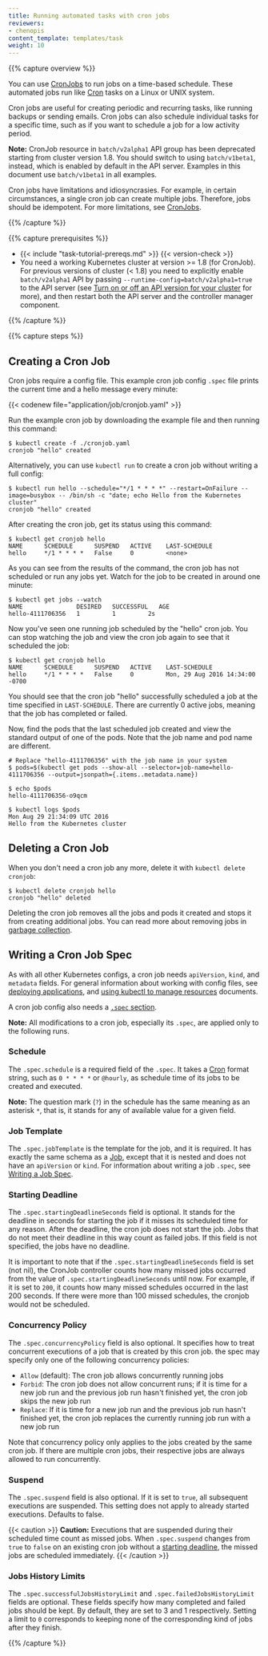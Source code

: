 ```yaml
---
title: Running automated tasks with cron jobs
reviewers:
- chenopis
content_template: templates/task
weight: 10
---
```


{{% capture overview %}}

You can use [CronJobs](/docs/concepts/workloads/controllers/cron-jobs) to run jobs on a time-based schedule.
These automated jobs run like [Cron](https://en.wikipedia.org/wiki/Cron) tasks on a Linux or UNIX system.

Cron jobs are useful for creating periodic and recurring tasks, like running backups or sending emails.
Cron jobs can also schedule individual tasks for a specific time, such as if you want to schedule a job for a low activity period.

**Note:** CronJob resource in `batch/v2alpha1` API group has been deprecated starting from cluster version 1.8.
You should switch to using `batch/v1beta1`, instead, which is enabled by default in the API server.
Examples in this document use `batch/v1beta1` in all examples.

Cron jobs have limitations and idiosyncrasies.
For example, in certain circumstances, a single cron job can create multiple jobs.
Therefore, jobs should be idempotent.
For more limitations, see [CronJobs](/docs/concepts/workloads/controllers/cron-jobs).

{{% /capture %}}

{{% capture prerequisites %}}

* {{< include "task-tutorial-prereqs.md" >}} {{< version-check >}}
* You need a working Kubernetes cluster at version >= 1.8 (for CronJob). For previous versions of cluster (< 1.8)
you need to explicitly enable `batch/v2alpha1` API by passing `--runtime-config=batch/v2alpha1=true` to
the API server (see [Turn on or off an API version for your cluster](/docs/admin/cluster-management/#turn-on-or-off-an-api-version-for-your-cluster)
for more), and then restart both the API server and the controller manager
component.

{{% /capture %}}

{{% capture steps %}}

## Creating a Cron Job

Cron jobs require a config file.
This example cron job config `.spec` file prints the current time and a hello message every minute:

{{< codenew file="application/job/cronjob.yaml" >}}

Run the example cron job by downloading the example file and then running this command:

```shell
$ kubectl create -f ./cronjob.yaml
cronjob "hello" created
```

Alternatively, you can use `kubectl run` to create a cron job without writing a full config:

```shell
$ kubectl run hello --schedule="*/1 * * * *" --restart=OnFailure --image=busybox -- /bin/sh -c "date; echo Hello from the Kubernetes cluster"
cronjob "hello" created
```

After creating the cron job, get its status using this command:

```shell
$ kubectl get cronjob hello
NAME      SCHEDULE      SUSPEND   ACTIVE    LAST-SCHEDULE
hello     */1 * * * *   False     0         <none>
```

As you can see from the results of the command, the cron job has not scheduled or run any jobs yet.
Watch for the job to be created in around one minute:

```shell
$ kubectl get jobs --watch
NAME               DESIRED   SUCCESSFUL   AGE
hello-4111706356   1         1         2s
```

Now you've seen one running job scheduled by the "hello" cron job.
You can stop watching the job and view the cron job again to see that it scheduled the job:

```shell
$ kubectl get cronjob hello
NAME      SCHEDULE      SUSPEND   ACTIVE    LAST-SCHEDULE
hello     */1 * * * *   False     0         Mon, 29 Aug 2016 14:34:00 -0700
```

You should see that the cron job "hello" successfully scheduled a job at the time specified in `LAST-SCHEDULE`.
There are currently 0 active jobs, meaning that the job has completed or failed.

Now, find the pods that the last scheduled job created and view the standard output of one of the pods.
Note that the job name and pod name are different.

```shell
# Replace "hello-4111706356" with the job name in your system
$ pods=$(kubectl get pods --show-all --selector=job-name=hello-4111706356 --output=jsonpath={.items..metadata.name})

$ echo $pods
hello-4111706356-o9qcm

$ kubectl logs $pods
Mon Aug 29 21:34:09 UTC 2016
Hello from the Kubernetes cluster
```

## Deleting a Cron Job

When you don't need a cron job any more, delete it with `kubectl delete cronjob`:

```shell
$ kubectl delete cronjob hello
cronjob "hello" deleted
```

Deleting the cron job removes all the jobs and pods it created and stops it from creating additional jobs.
You can read more about removing jobs in [garbage collection](/docs/concepts/workloads/controllers/garbage-collection/).

## Writing a Cron Job Spec

As with all other Kubernetes configs, a cron job needs `apiVersion`, `kind`, and `metadata` fields. For general
information about working with config files, see [deploying applications](/docs/user-guide/deploying-applications),
and [using kubectl to manage resources](/docs/user-guide/working-with-resources) documents.

A cron job config also needs a [`.spec` section](https://git.k8s.io/community/contributors/devel/api-conventions.md#spec-and-status).

**Note:** All modifications to a cron job, especially its `.spec`, are applied only to the following runs.

### Schedule

The `.spec.schedule` is a required field of the `.spec`.
It takes a [Cron](https://en.wikipedia.org/wiki/Cron) format string, such as `0 * * * *` or `@hourly`, as schedule time of its jobs to be created and executed.

**Note:** The question mark (`?`) in the schedule has the same meaning as an asterisk `*`, that is, it stands for any of available value for a given field.

### Job Template

The `.spec.jobTemplate` is the template for the job, and it is required.
It has exactly the same schema as a [Job](/docs/concepts/workloads/controllers/jobs-run-to-completion/), except that it is nested and does not have an `apiVersion` or `kind`.
For information about writing a job `.spec`, see [Writing a Job Spec](/docs/concepts/workloads/controllers/jobs-run-to-completion/#writing-a-job-spec).

### Starting Deadline

The `.spec.startingDeadlineSeconds` field is optional.
It stands for the deadline in seconds for starting the job if it misses its scheduled time for any reason.
After the deadline, the cron job does not start the job.
Jobs that do not meet their deadline in this way count as failed jobs.
If this field is not specified, the jobs have no deadline.

It is important to note that if the `.spec.startingDeadlineSeconds` field is set (not nil), the CronJob controller counts how many missed jobs occurred from the value of `.spec.startingDeadlineSeconds` until now. For example, if it is set to `200`, it counts how many missed schedules occurred in the last 200 seconds. If there were more than 100 missed schedules, the cronjob would not be scheduled. 

### Concurrency Policy

The `.spec.concurrencyPolicy` field is also optional.
It specifies how to treat concurrent executions of a job that is created by this cron job.
the spec may specify only one of the following concurrency policies:

* `Allow` (default): The cron job allows concurrently running jobs
* `Forbid`: The cron job does not allow concurrent runs; if it is time for a new job run and the previous job run hasn't finished yet, the cron job skips the new job run
* `Replace`: If it is time for a new job run and the previous job run hasn't finished yet, the cron job replaces the currently running job run with a new job run

Note that concurrency policy only applies to the jobs created by the same cron job.
If there are multiple cron jobs, their respective jobs are always allowed to run concurrently.

### Suspend

The `.spec.suspend` field is also optional.
If it is set to `true`, all subsequent executions are suspended.
This setting does not apply to already started executions.
Defaults to false.

{{< caution >}}
**Caution:** Executions that are suspended during their scheduled time count as missed jobs.
When `.spec.suspend` changes from `true` to `false` on an existing cron job without a [starting deadline](#starting-deadline), the missed jobs are scheduled immediately.
{{< /caution >}}

### Jobs History Limits

The `.spec.successfulJobsHistoryLimit` and `.spec.failedJobsHistoryLimit` fields are optional.
These fields specify how many completed and failed jobs should be kept.
By default, they are set to 3 and 1 respectively.  Setting a limit to `0` corresponds to keeping none of the corresponding kind of jobs after they finish.

{{% /capture %}}
